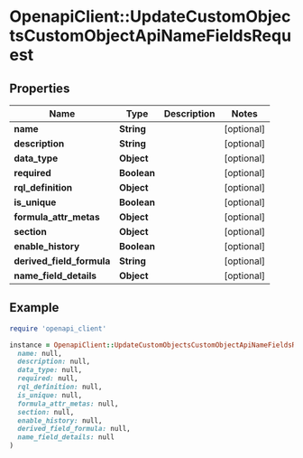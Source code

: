 # OpenapiClient::UpdateCustomObjectsCustomObjectApiNameFieldsRequest

## Properties

| Name | Type | Description | Notes |
| ---- | ---- | ----------- | ----- |
| **name** | **String** |  | [optional] |
| **description** | **String** |  | [optional] |
| **data_type** | **Object** |  | [optional] |
| **required** | **Boolean** |  | [optional] |
| **rql_definition** | **Object** |  | [optional] |
| **is_unique** | **Boolean** |  | [optional] |
| **formula_attr_metas** | **Object** |  | [optional] |
| **section** | **Object** |  | [optional] |
| **enable_history** | **Boolean** |  | [optional] |
| **derived_field_formula** | **String** |  | [optional] |
| **name_field_details** | **Object** |  | [optional] |

## Example

```ruby
require 'openapi_client'

instance = OpenapiClient::UpdateCustomObjectsCustomObjectApiNameFieldsRequest.new(
  name: null,
  description: null,
  data_type: null,
  required: null,
  rql_definition: null,
  is_unique: null,
  formula_attr_metas: null,
  section: null,
  enable_history: null,
  derived_field_formula: null,
  name_field_details: null
)
```

